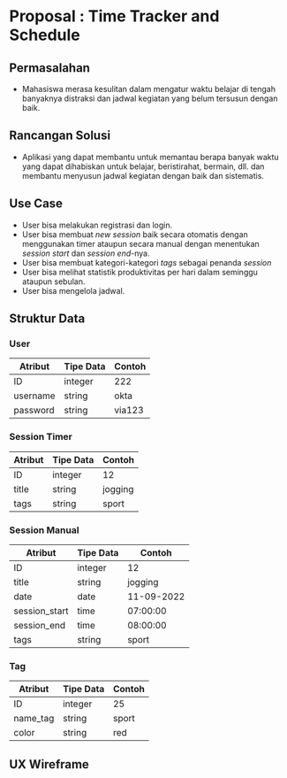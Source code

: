 # Proposal : Time Tracker and Schedule

## Permasalahan
- Mahasiswa merasa kesulitan dalam mengatur waktu belajar di tengah banyaknya distraksi dan jadwal kegiatan yang belum tersusun dengan baik.

## Rancangan Solusi
- Aplikasi yang dapat membantu untuk memantau berapa banyak waktu yang dapat dihabiskan untuk belajar, beristirahat, bermain, dll. dan membantu menyusun jadwal kegiatan dengan baik dan sistematis.

## Use Case
- User bisa melakukan registrasi dan login.
- User bisa membuat *new session* baik secara otomatis dengan menggunakan timer ataupun secara manual dengan menentukan *session start* dan *session end*-nya.
- User bisa membuat kategori-kategori *tags* sebagai penanda *session*
- User bisa melihat statistik produktivitas per hari dalam seminggu ataupun sebulan.
- User bisa mengelola jadwal.

## Struktur Data

### User
Atribut|Tipe Data|Contoh
---|---|---
ID | integer | 222
username | string | okta
password | string | via123

### Session Timer
Atribut|Tipe Data|Contoh
---|---|---
ID | integer | 12
title | string | jogging
tags | string | sport

### Session Manual
Atribut|Tipe Data|Contoh
---|---|---
ID | integer | 12
title | string | jogging
date | date | 11-09-2022
session_start | time | 07:00:00
session_end | time | 08:00:00
tags | string | sport

### Tag
Atribut|Tipe Data|Contoh
---|---|---
ID | integer | 25
name_tag | string | sport
color | string | red

## UX Wireframe

